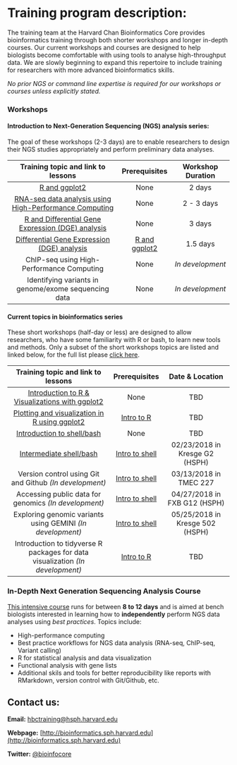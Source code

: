 # Training program description:

The training team at the Harvard Chan Bioinformatics Core provides bioinformatics training through both shorter workshops and longer in-depth courses. Our current workshops and courses are designed to help biologists become comfortable with using tools to analyse high-throughput data. We are slowly beginning to expand this repertoire to include training for researchers with more advanced bioinformatics skills.

*No prior NGS or command line expertise is required for our workshops or courses unless explicitly stated.*

### Workshops

#### Introduction to Next-Generation Sequencing (NGS) analysis series: 

The goal of these workshops (2-3 days) are to enable researchers to design their NGS studies appropriately and perform preliminary data analyses.

| Training topic and link to lessons | Prerequisites | Workshop Duration |
:----------:|:----------:|:----------:|
| [R and ggplot2](https://hbctraining.github.io/Intro-to-R/) | None | 2 days |
| [RNA-seq data analysis using High-Performance Computing](https://hbctraining.github.io/Intro-to-rnaseq-hpc-O2/) | None | 2 - 3 days |
| [R and Differential Gene Expression (DGE) analysis](https://hbctraining.github.io/Intro-to-R-with-DGE/) | None | 3 days |
| [Differential Gene Expression (DGE) analysis](https://hbctraining.github.io/DGE_workshop/) | [R and ggplot2](https://hbctraining.github.io/Intro-to-R/) | 1.5 days |
| ChIP-seq using High-Performance Computing | None  | *In development* |
| Identifying variants in genome/exome sequencing data  | None | *In development* |

#### Current topics in bioinformatics series

These short workshops (half-day or less) are designed to allow researchers, who have some familiarity with R or bash, to learn new tools and methods. Only a subset of the short workshops topics are listed and linked below, for the full list please [click here](https://hbctraining.github.io/Training-modules/).

| Training topic and link to lessons | Prerequisites | Date & Location |
:----------:|:----------:|:----------:|
| [Introduction to R & Visualizations with ggplot2](https://hbctraining.github.io/Training-modules/IntroR_ggplot2/) | None | TBD |
| [Plotting and visualization in R using ggplot2](https://hbctraining.github.io/Training-modules/Visualization_in_R/) | [Intro to R](https://hbctraining.github.io/Training-modules/IntroR_ggplot2/) | TBD |
| [Introduction to shell/bash](https://hbctraining.github.io/Training-modules/Intro_shell/) | None | TBD |
| [Intermediate shell/bash](https://hbctraining.github.io/Training-modules/Intermediate_shell/) | [Intro to shell](https://hbctraining.github.io/Training-modules/Intro_shell/) | 02/23/2018 in Kresge G2 (HSPH) |
| Version control using Git and Github *(In development)* | [Intro to shell](https://hbctraining.github.io/Training-modules/Intro_shell/) | 03/13/2018 in TMEC 227 |
| Accessing public data for genomics *(In development)* | [Intro to shell](https://hbctraining.github.io/Training-modules/Intro_shell/) | 04/27/2018 in FXB G12 (HSPH) |
| Exploring genomic variants using GEMINI *(In development)* | [Intro to shell](https://hbctraining.github.io/Training-modules/Intro_shell/) | 05/25/2018 in Kresge 502 (HSPH) |
| Introduction to tidyverse R packages for data visualization *(In development)*  | [Intro to R](https://hbctraining.github.io/Training-modules/IntroR_ggplot2/) | TBD |
    
### In-Depth Next Generation Sequencing Analysis Course

[This intensive course](https://hbctraining.github.io/In-depth-NGS-Data-Analysis-Course/) runs for between **8 to 12 days** and is aimed at bench biologists interested in learning how to **independently** perform NGS data analyses using *best practices*. Topics include:

  * High-performance computing
  * Best practice workflows for NGS data analysis (RNA-seq, ChIP-seq, Variant calling)
  * R for statistical analysis and data visualization
  * Functional analysis with gene lists
  * Additional skils and tools for better reproducibility like reports with RMarkdown, version control with Git/Github, etc.

## Contact us:

**Email:** [hbctraining@hsph.harvard.edu](mailto:hbctraining@hsph.harvard.edu)

**Webpage:** [http://bioinformatics.sph.harvard.edu](http://bioinformatics.sph.harvard.edu)

**Twitter:** [@bioinfocore](http://twitter.com/bioinfocore)
